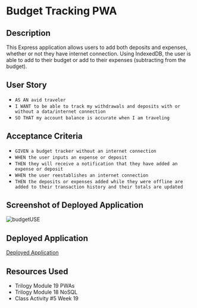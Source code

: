 # Budget Tracking PWA

## Description 
This Express application allows users to add both deposits and expenses, whether or not they have internet connection. Using IndexedDB, the user is able to add to their budget or add to their expenses (subtracting from the budget). 

## User Story
- `AS AN avid traveler`
- `I WANT to be able to track my withdrawals and deposits with or without a data/internet connection`
- `SO THAT my account balance is accurate when I am traveling`

## Acceptance Criteria
- `GIVEN a budget tracker without an internet connection`
- `WHEN the user inputs an expense or deposit`
- `THEN they will receive a notification that they have added an expense or deposit`
- `WHEN the user reestablishes an internet connection`
- `THEN the deposits or expenses added while they were offline are added to their transaction history and their totals are updated`

## Screenshot of Deployed Application
![budgetUSE](https://user-images.githubusercontent.com/84213096/134750521-55dd8bd1-98dc-44dc-936b-6fa06bad878d.jpg)

## Deployed Application
[Deployed Application](https://safe-badlands-31867.herokuapp.com/)
        

## Resources Used 
- Trilogy Module 19 PWAs
- Trilogy Module 18 NoSQL
- Class Activity #5 Week 19 
